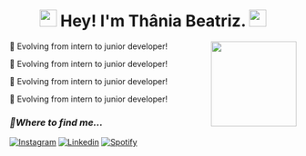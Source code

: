 <h1 align="center" ><img src="https://slackmojis.com/emojis/10521-meow_code/download" width="30"/> Hey! I'm Thânia Beatriz. <img src="https://slackmojis.com/emojis/10521-meow_code/download" width="30"/></h1>
<img align='right' src='https://media.discordapp.net/attachments/847481872115040289/1115995096177975458/picasion.com_1ef25ed67c6bd44928b337faf0c0ad64.gif' width='150"'>
<p>🚀 Evolving from intern to junior developer! </p>
<p>🚀 Evolving from intern to junior developer! </p>
<p>🚀 Evolving from intern to junior developer! </p>
<p>🚀 Evolving from intern to junior developer! </p>
  
### <i>🤙Where to find me...</i>

[![Instagram](https://img.shields.io/badge/Instagram-%23E4405F.svg?style=for-the-badge&logo=Instagram&logoColor=white)](https://www.instagram.com/thaniabeatriz_/)
[![Linkedin](https://img.shields.io/badge/Linkedin-0077B5.svg?style=for-the-badge&logo=Linkedin&logoColor=white)](https://www.linkedin.com/in/thania-pereira/)
[![Spotify](https://img.shields.io/badge/Spotify-1ED760?&style=for-the-badge&logo=spotify&logoColor=white)](https://open.spotify.com/user/214kcdjp236xsg3vtthx5jfjy)
<h2></h2>
